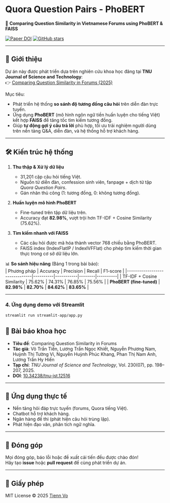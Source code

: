 # Quora Question Pairs - PhoBERT

🚀 **Comparing Question Similarity in Vietnamese Forums using PhoBERT & FAISS**

[![Paper DOI](https://img.shields.io/badge/DOI-10.34238%2Ftnu--jst.12516-blue)](https://doi.org/10.34238/tnu-jst.12516)
[![GitHub stars](https://img.shields.io/github/stars/tiennvo/Quora-Question-Pairs-PHOBERT?style=social)](https://github.com/tiennvo/Quora-Question-Pairs-PHOBERT/stargazers)

---

## 📖 Giới thiệu

Dự án này được phát triển dựa trên nghiên cứu khoa học đăng tại **TNU Journal of Science and Technology**:  
👉 [Comparing Question Similarity in Forums (2025)](https://jst.tnu.edu.vn/jst/article/view/12516)

Mục tiêu:  
- Phát triển hệ thống **so sánh độ tương đồng câu hỏi** trên diễn đàn trực tuyến.  
- Ứng dụng **PhoBERT** (mô hình ngôn ngữ tiền huấn luyện cho tiếng Việt) kết hợp **FAISS** để tăng tốc tìm kiếm tương đồng.  
- Giúp **tự động gợi ý câu trả lời** phù hợp, tối ưu trải nghiệm người dùng trên nền tảng Q&A, diễn đàn, và hệ thống hỗ trợ khách hàng.  

---

## 🛠️ Kiến trúc hệ thống

1. **Thu thập & Xử lý dữ liệu**  
   - 31,201 cặp câu hỏi tiếng Việt.  
   - Nguồn từ diễn đàn, confession sinh viên, fanpage + dịch từ tập *Quora Question Pairs*.  
   - Gán nhãn thủ công (1: tương đồng, 0: không tương đồng).  

2. **Huấn luyện mô hình PhoBERT**  
   - Fine-tuned trên tập dữ liệu trên.  
   - Accuracy đạt **82.98%**, vượt trội hơn TF-IDF + Cosine Similarity (75.62%).  

3. **Tìm kiếm nhanh với FAISS**  
   - Các câu hỏi được mã hóa thành vector 768 chiều bằng PhoBERT.  
   - FAISS index (IndexFlatIP / IndexIVFFlat) cho phép tìm kiếm thời gian thực trong cơ sở dữ liệu lớn.  

📊 **So sánh hiệu năng** (Bảng 1 trong bài báo):  
| Phương pháp                  | Accuracy | Precision | Recall | F1-score |
|-------------------------------|----------|-----------|--------|----------|
| TF-IDF + Cosine Similarity    | 75.62%   | 74.31%    | 76.85% | 75.56%   |
| **PhoBERT (fine-tuned)**      | **82.98%** | **82.70%** | **84.62%** | **83.65%** |

---

### 4. Ứng dụng demo với Streamlit
```bash
streamlit run streamlit-app/app.py
```

## 📑 Bài báo khoa học

- **Tiêu đề**: Comparing Question Similarity in Forums  
- **Tác giả**: Võ Trần Tiến, Lương Trần Ngọc Khiết, Nguyễn Phương Nam, Huỳnh Thị Tường Vi, Nguyễn Huỳnh Phúc Khang, Phan Thị Nam Anh, Lương Trần Hy Hiến  
- **Tạp chí**: *TNU Journal of Science and Technology*, Vol. 230(07), pp. 198–207, 2025.  
- **DOI**: [10.34238/tnu-jst.12516](https://doi.org/10.34238/tnu-jst.12516)  

---

## 🌟 Ứng dụng thực tế

- Nền tảng hỏi đáp trực tuyến (forums, Quora tiếng Việt).  
- Chatbot hỗ trợ khách hàng.  
- Ngân hàng đề thi (phát hiện câu hỏi trùng lặp).  
- Phát hiện đạo văn, phân tích ngữ nghĩa.  

---

## 🤝 Đóng góp

Mọi đóng góp, báo lỗi hoặc đề xuất cải tiến đều được chào đón!  
Hãy tạo **issue** hoặc **pull request** để cùng phát triển dự án.

---

## 📜 Giấy phép

MIT License © 2025 [Tienn Vo](https://github.com/tiennvo)
